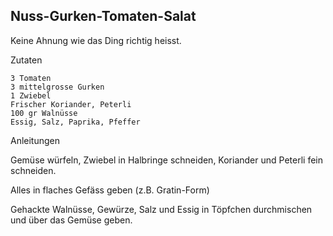 ## Nuss-Gurken-Tomaten-Salat

Keine Ahnung wie das Ding richtig heisst.

Zutaten

    3 Tomaten
    3 mittelgrosse Gurken
    1 Zwiebel
    Frischer Koriander, Peterli
    100 gr Walnüsse
    Essig, Salz, Paprika, Pfeffer

Anleitungen

Gemüse würfeln, Zwiebel in Halbringe schneiden, Koriander und Peterli fein schneiden.

Alles in flaches Gefäss geben (z.B. Gratin-Form)

Gehackte Walnüsse, Gewürze, Salz und Essig in Töpfchen durchmischen und über das Gemüse geben.

